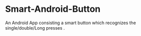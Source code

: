 # Smart-Android-Button
An Android App consisting a smart button which recognizes the single/double/Long presses .
